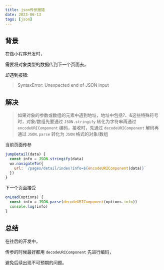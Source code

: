```yaml
---
title: json传参报错
date: 2023-06-13
tags: [json]
---
```


## 背景

在做小程序开发时，

需要将对象类型的数据传到下一个页面去，

却遇到报错:

> SyntaxError: Unexpected end of JSON input

<!-- more -->

## 解决

> 如果对象的参数或数组的元素中遇到地址，地址中包括?、&这些特殊符号时，对象/数组先要通过 `JSON.stringify` 转化为字符串再通过 `encodeURIComponent` 编码，接收时，先通过 `decodeURIComponent` 解码再通过 `JSON.parse` 转化为 `JSON` 格式的对象/数组

当前页面传参

```js
jumpDetail(data) {
  const info = JSON.stringify(data)
  wx.navigateTo({
    url: `/pages/detail/index?info=${encodeURIComponent(data)}`
  })
}
```

下一个页面接受

```js
onLoad(options) {
  const info = JSON.parse(decodeURIComponent(options.info))
  console.log(info)
}
```

## 总结

在往后的开发中，

传参的时候最好都用 `decodeURIComponent` 先进行编码，

避免后续出现不可预期的问题。
